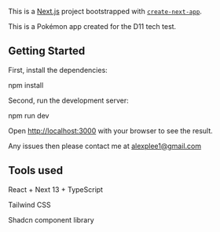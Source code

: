 This is a [Next.js](https://nextjs.org/) project bootstrapped with [`create-next-app`](https://github.com/vercel/next.js/tree/canary/packages/create-next-app).

This is a Pokémon app created for the D11 tech test.

## Getting Started

First, install the dependencies:

npm install

Second, run the development server:

npm run dev

Open [http://localhost:3000](http://localhost:3000) with your browser to see the result.

Any issues then please contact me at alexplee1@gmail.com

## Tools used

React + Next 13 + TypeScript

Tailwind CSS

Shadcn component library

